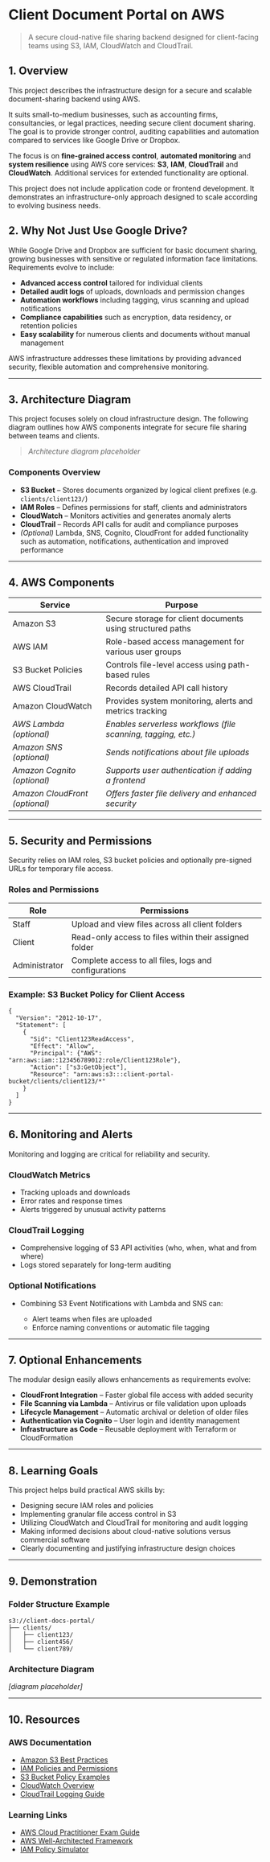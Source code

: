 # Client Document Portal on AWS

> A secure cloud-native file sharing backend designed for client-facing teams using S3, IAM, CloudWatch and CloudTrail.

## 1. Overview

This project describes the infrastructure design for a secure and scalable document-sharing backend using AWS.

It suits small-to-medium businesses, such as accounting firms, consultancies, or legal practices, needing secure client document sharing. The goal is to provide stronger control, auditing capabilities and automation compared to services like Google Drive or Dropbox.

The focus is on **fine-grained access control**, **automated monitoring** and **system resilience** using AWS core services: **S3**, **IAM**, **CloudTrail** and **CloudWatch**. Additional services for extended functionality are optional.

This project does not include application code or frontend development. It demonstrates an infrastructure-only approach designed to scale according to evolving business needs.

## 2. Why Not Just Use Google Drive?

While Google Drive and Dropbox are sufficient for basic document sharing, growing businesses with sensitive or regulated information face limitations. Requirements evolve to include:

* **Advanced access control** tailored for individual clients
* **Detailed audit logs** of uploads, downloads and permission changes
* **Automation workflows** including tagging, virus scanning and upload notifications
* **Compliance capabilities** such as encryption, data residency, or retention policies
* **Easy scalability** for numerous clients and documents without manual management

AWS infrastructure addresses these limitations by providing advanced security, flexible automation and comprehensive monitoring.

---

## 3. Architecture Diagram

This project focuses solely on cloud infrastructure design. The following diagram outlines how AWS components integrate for secure file sharing between teams and clients.

> *Architecture diagram placeholder*

### Components Overview

* **S3 Bucket** – Stores documents organized by logical client prefixes (e.g. `clients/client123/`)
* **IAM Roles** – Defines permissions for staff, clients and administrators
* **CloudWatch** – Monitors activities and generates anomaly alerts
* **CloudTrail** – Records API calls for audit and compliance purposes
* *(Optional)* Lambda, SNS, Cognito, CloudFront for added functionality such as automation, notifications, authentication and improved performance

---

## 4. AWS Components

| Service                        | Purpose                                                     |
| ------------------------------ | ----------------------------------------------------------- |
| Amazon S3                      | Secure storage for client documents using structured paths  |
| AWS IAM                        | Role-based access management for various user groups        |
| S3 Bucket Policies             | Controls file-level access using path-based rules           |
| AWS CloudTrail                 | Records detailed API call history                           |
| Amazon CloudWatch              | Provides system monitoring, alerts and metrics tracking    |
| *AWS Lambda (optional)*        | *Enables serverless workflows (file scanning, tagging, etc.)* |
| *Amazon SNS (optional)*        | *Sends notifications about file uploads*                      |
| *Amazon Cognito (optional)*    | *Supports user authentication if adding a frontend*           |
| *Amazon CloudFront (optional)* | *Offers faster file delivery and enhanced security*           |

---

## 5. Security and Permissions

Security relies on IAM roles, S3 bucket policies and optionally pre-signed URLs for temporary file access.

### Roles and Permissions

| Role          | Permissions                                            |
| ------------- | ------------------------------------------------------ |
| Staff         | Upload and view files across all client folders        |
| Client        | Read-only access to files within their assigned folder |
| Administrator | Complete access to all files, logs and configurations |

### Example: S3 Bucket Policy for Client Access

```
{
  "Version": "2012-10-17",
  "Statement": [
    {
      "Sid": "Client123ReadAccess",
      "Effect": "Allow",
      "Principal": {"AWS": "arn:aws:iam::123456789012:role/Client123Role"},
      "Action": ["s3:GetObject"],
      "Resource": "arn:aws:s3:::client-portal-bucket/clients/client123/*"
    }
  ]
}
```

---

## 6. Monitoring and Alerts

Monitoring and logging are critical for reliability and security.

### CloudWatch Metrics

* Tracking uploads and downloads
* Error rates and response times
* Alerts triggered by unusual activity patterns

### CloudTrail Logging

* Comprehensive logging of S3 API activities (who, when, what and from where)
* Logs stored separately for long-term auditing

### Optional Notifications

* Combining S3 Event Notifications with Lambda and SNS can:

  * Alert teams when files are uploaded
  * Enforce naming conventions or automatic file tagging

---

## 7. Optional Enhancements

The modular design easily allows enhancements as requirements evolve:

* **CloudFront Integration** – Faster global file access with added security
* **File Scanning via Lambda** – Antivirus or file validation upon uploads
* **Lifecycle Management** – Automatic archival or deletion of older files
* **Authentication via Cognito** – User login and identity management
* **Infrastructure as Code** – Reusable deployment with Terraform or CloudFormation

---

## 8. Learning Goals

This project helps build practical AWS skills by:

* Designing secure IAM roles and policies
* Implementing granular file access control in S3
* Utilizing CloudWatch and CloudTrail for monitoring and audit logging
* Making informed decisions about cloud-native solutions versus commercial software
* Clearly documenting and justifying infrastructure design choices

---

## 9. Demonstration

### Folder Structure Example

```
s3://client-docs-portal/
├── clients/
│   ├── client123/
│   ├── client456/
│   └── client789/
```

### Architecture Diagram

*\[diagram placeholder]*

---

## 10. Resources

### AWS Documentation

* [Amazon S3 Best Practices](https://docs.aws.amazon.com/AmazonS3/latest/userguide/best-practices.html)
* [IAM Policies and Permissions](https://docs.aws.amazon.com/IAM/latest/UserGuide/access_policies.html)
* [S3 Bucket Policy Examples](https://docs.aws.amazon.com/AmazonS3/latest/userguide/example-bucket-policies.html)
* [CloudWatch Overview](https://docs.aws.amazon.com/cloudwatch/)
* [CloudTrail Logging Guide](https://docs.aws.amazon.com/awscloudtrail/latest/userguide/cloudtrail-user-guide.html)

### Learning Links

* [AWS Cloud Practitioner Exam Guide](https://aws.amazon.com/certification/certified-cloud-practitioner/)
* [AWS Well-Architected Framework](https://aws.amazon.com/architecture/well-architected/)
* [IAM Policy Simulator](https://policysim.aws.amazon.com/)
